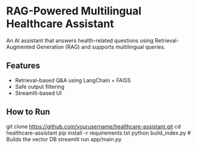# RAG-Powered Multilingual Healthcare Assistant
An AI assistant that answers health-related questions using Retrieval-Augmented Generation (RAG) and supports multilingual queries.

## Features
- Retrieval-based Q&A using LangChain + FAISS
- Safe output filtering
- Streamlit-based UI

## How to Run
git clone https://github.com/yourusername/healthcare-assistant.git
cd healthcare-assistant
pip install -r requirements.txt
python build_index.py  # Builds the vector DB
streamlit run app/main.py
